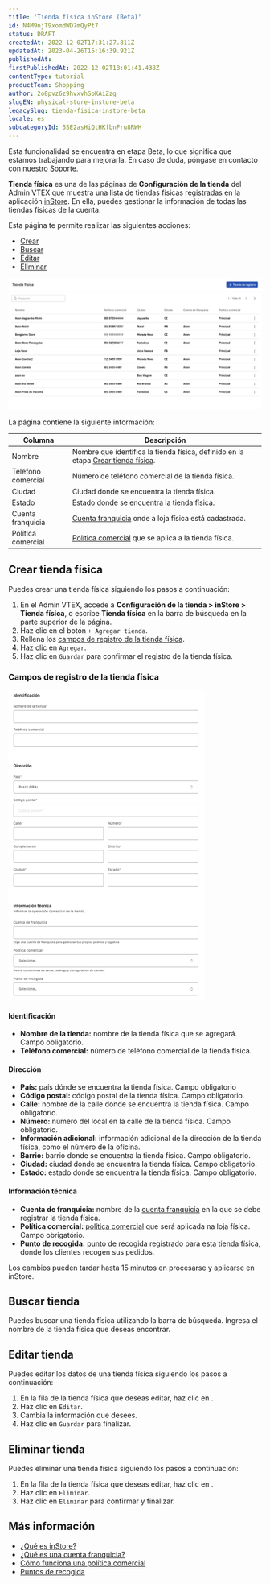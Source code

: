 ```yaml
---
title: 'Tienda física inStore (Beta)'
id: N4M9njT9xomdWD7mQyPt7
status: DRAFT
createdAt: 2022-12-02T17:31:27.811Z
updatedAt: 2023-04-26T15:16:39.921Z
publishedAt: 
firstPublishedAt: 2022-12-02T18:01:41.438Z
contentType: tutorial
productTeam: Shopping
author: 2o8pvz6z9hvxvhSoKAiZzg
slugEN: physical-store-instore-beta
legacySlug: tienda-fisica-instore-beta
locale: es
subcategoryId: 5SE2asHiQtHKfbnFru8RWH
---
```


<div class ="alert alert-info">
<p>Esta funcionalidad se encuentra en etapa Beta, lo que significa que estamos trabajando para mejorarla. En caso de duda, póngase en contacto con <a href="https://support.vtex.com/hc/pt-br/requests">nuestro Soporte</a>.</p>
</div>

**Tienda física** es una de las páginas de **Configuración de la tienda** del Admin VTEX que muestra una lista de tiendas físicas registradas en la aplicación [inStore](https://help.vtex.com/es/tracks/instore-primeros-pasos-y-configuracion--zav76TFEZlAjnyBVL5tRc/7fnnVlG3Kv1Tay9iagc5yf). En ella, puedes gestionar la información de todas las tiendas físicas de la cuenta.

Esta página te permite realizar las siguientes acciones: 

* [Crear](#crear-tienda-física)
* [Buscar](#buscar-tienda)
* [Editar](#editar-tienda)
* [Eliminar](#eliminar-tienda)

![loja-fisica-ES](https://raw.githubusercontent.com/vtexdocs/help-center-content/refs/heads/main/docs/es/tutorials/beta/vtex-sales-app-beta/tienda-fisica-instore-beta_1.png)

La página contiene la siguiente información:

| Columna   | Descripción                                                                                                                                                                                  |
| ------------------ | ------------------------------------------------------------------------------------------------------------------------------------------------------------------------------------------ |
| Nombre               | Nombre que identifica la tienda física, definido en la etapa [Crear tienda física](#crear-tienda-física). |
| Teléfono comercial | Número de teléfono comercial de la tienda física.                                                                                                                                               |
| Ciudad             | Ciudad donde se encuentra la tienda física.                                                                                                                                                 |
| Estado             | Estado donde se encuentra la tienda física.                                                                                                                                                 |
| Cuenta franquicia     | [Cuenta franquicia](https://help.vtex.com/es/tutorial/que-es-una-cuenta-franquicia--kWQC6RkFSCUFGgY5gSjdl) onde a loja física está cadastrada.                                                       |
| Política comercial | [Política comercial](https://help.vtex.com/es/tutorial/como-funciona-una-politica-comercial--6Xef8PZiFm40kg2STrMkMV) que se aplica a la tienda física.                                              |

## Crear tienda física

Puedes crear una tienda física siguiendo los pasos a continuación:

1. En el Admin VTEX, accede a **Configuración de la tienda > inStore > Tienda física**, o escribe **Tienda física** en la barra de búsqueda en la parte superior de la página.
2. Haz clic en el botón `+ Agregar tienda`.
3. Rellena los [campos de registro de la tienda física](#campos-de-registro-de-la-tienda-fisica).
4. Haz clic en `Agregar`.
5. Haz clic en `Guardar` para confirmar el registro de la tienda física.  

### Campos de registro de la tienda física

![loja-fisica2-es](https://raw.githubusercontent.com/vtexdocs/help-center-content/refs/heads/main/docs/es/tutorials/beta/vtex-sales-app-beta/tienda-fisica-instore-beta_2.png)

#### Identificación

* **Nombre de la tienda:** nombre de la tienda física que se agregará. Campo obligatorio.
* **Teléfono comercial:** número de teléfono comercial de la tienda física.

#### Dirección

* **País:** país dónde se encuentra la tienda física. Campo obligatorio
* **Código postal:** código postal de la tienda física. Campo obligatorio.
* **Calle:** nombre de la calle donde se encuentra la tienda física. Campo obligatorio.
* **Número:** número del local en la calle de la tienda física. Campo obligatorio.
* **Información adicional:** información adicional de la dirección de la tienda física, como el número de la oficina.
* **Barrio:** barrio donde se encuentra la tienda física. Campo obligatorio.
* **Ciudad:** ciudad donde se encuentra la tienda física. Campo obligatorio.
* **Estado:** estado donde se encuentra la tienda física. Campo obligatorio.

#### Información técnica

* **Cuenta de franquicia:** nombre de la [cuenta franquicia](https://help.vtex.com/es/tutorial/que-es-una-cuenta-franquicia--kWQC6RkFSCUFGgY5gSjdl) en la que se debe registrar la tienda física.
* **Política comercial:** [política comercial](https://help.vtex.com/es/tutorial/como-funciona-una-politica-comercial--6Xef8PZiFm40kg2STrMkMV) que será aplicada na loja física. Campo obrigatório.
* **Punto de recogida:** [punto de recogida](https://help.vtex.com/es/tutorial/puntos-de-recogida--2fljn6wLjn8M4lJHA6HP3R) registrado para esta tienda física, donde los clientes recogen sus pedidos.

<div class ="alert alert-info">
<p>Los cambios pueden tardar hasta 15 minutos en procesarse y aplicarse en inStore.</p> 
</div>

## Buscar tienda

Puedes buscar una tienda física utilizando la barra de búsqueda. Ingresa el nombre de la tienda física que deseas encontrar.

## Editar tienda

Puedes editar los datos de una tienda física siguiendo los pasos a continuación:

1. En la fila de la tienda física que deseas editar, haz clic en <i class="fas fa-ellipsis-v"></i>.
2. Haz clic en <i class="fas fa-pencil-alt"></i> `Editar`.
3. Cambia la información que desees.
4. Haz clic en `Guardar` para finalizar.

## Eliminar tienda

Puedes eliminar una tienda física siguiendo los pasos a continuación:

1. En la fila de la tienda física que deseas editar, haz clic en <i class="fas fa-ellipsis-v"></i>.
2. Haz clic en <i class="fas fa-trash"></i> `Eliminar`.
3. Haz clic en `Eliminar` para confirmar y finalizar.

## Más información

* [¿Qué es inStore?](https://help.vtex.com/es/tracks/instore-primeros-pasos-y-configuracion--zav76TFEZlAjnyBVL5tRc/7fnnVlG3Kv1Tay9iagc5yf)
* [¿Qué es una cuenta franquicia?](https://help.vtex.com/es/tutorial/que-es-una-cuenta-franquicia--kWQC6RkFSCUFGgY5gSjdl)
* [Cómo funciona una política comercial](https://help.vtex.com/es/tutorial/como-funciona-una-politica-comercial--6Xef8PZiFm40kg2STrMkMV)
* [Puntos de recogida](https://help.vtex.com/es/tutorial/puntos-de-recogida--2fljn6wLjn8M4lJHA6HP3R)

